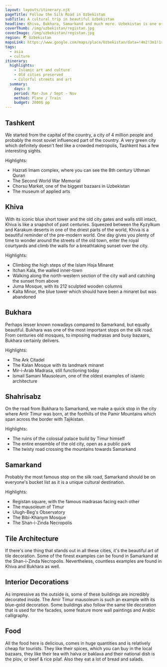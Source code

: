 ```yaml
---
layout: layouts/itinerary.njk
pageTitle: Follow the Silk Road in Uzbekistan
subTitle: A cultural trip in beautiful Uzbekistan
headline: Khiva, Bukhara, Samarkand and much more. Uzbekistan is one of the hidden cultural gems of central Asia and definitely a must visit
coverThumb: /img/uzbekistan/registan.jpg
coverImage: /img/uzbekistan/registan.jpg
region: 🌏 Uzbekistan
mapsLink: https://www.google.com/maps/place/Uzbekistan/data=!4m2!3m1!1s0x38ae8b20a5d676b1:0xca0a6dad7e841e20?sa=X&ved=2ahUKEwiAncGe5NDoAhXGvosKHfKiCxsQ8gEwHnoECBQQBA
tags:
  - asia
  - culture
itinerary:
  highlights:
    - Islamic art and culture
    - Old cities preserved
    - Colorful streets and art
  summary:
    days: 8
    period: Mar-Jun / Sept - Nov
    method: Plane / Train
    budget: 2000$ pp
---
```


## Tashkent

We started from the capital of the country, a city of 4 million people and probably the most soviet influenced part of the country. A very green city which definitely doesn't feel like a crowded metropolis, Tashkent has a few interesting sights.

Highlights:

- Hazrati Imam complex, where you can see the 8th century Uthman Quran
- The Second World War Memorial
- Chorsu Market, one of the biggest bazaars in Uzbekistan
- The museum of applied arts

## Khiva

With its iconic blue short tower and the old city gates and walls still intact, Khiva is like a snapshot of past centuries. Squeezed between the Kyzylkum and Karakum deserts in one of the driest parts of the world, Khiva is a beautiful reminder of the pre-modern world. One day gives you plenty of time to wonder around the streets of the old town, enter the royal courtyards and climb the walls for a breathtaking sunset over the city.

Highlights:

- Climbing the high steps of the Islam Hoja Minaret
- Itchan Kala, the walled inner-town
- Walking along the north-western section of the city wall and catching the sunset from above
- Juma Mosque, with its 212 sculpted wooden columns
- Kalta Minor, the blue tower which should have been a minaret but was abandoned

## Bukhara

Perhaps lesser known nowadays compared to Samarkand, but equally beautiful. Bukhara was one of the most important stops on the silk road. From centuries old mosques, to imposing madrasas and busy bazaars, Bukhara certainly delivers.

Highlights:

- The Ark Citadel
- The Kalan Mosque with its landmark minaret
- Mir-i-Arab Madrasa, still functioning today
- Ismail Samani Mausoleum, one of the oldest examples of islamic architecture

## Shahrisabz

On the road from Bukhara to Samarkand, we make a quick stop in the city where Amir Timur was born, at the foothills of the Pamir Mountains which span across the border with Tajikistan.

Highlights:

- The ruins of the colossal palace build by Timur himself
- The entire ensemble of the old city, open as a public park
- The twisty road crossing the mountains towards Samarkand

## Samarkand

Probably the most famous stop on the silk road, Samarkand should be on everyone's bucket list as it is a unique cultural destination.

Highlights:

- Registan square, with the famous madrasas facing each other
- The mausoleum of Timur
- Ulugh-Beg's Observatory
- The Bibi-Khanym Mosque
- The Shan-i-Zinda Necropolis

## Tile Architecture

If there's one thing that stands out in all these cities, it's the beautiful art of tile decoration. Some of the finest examples can be found in Samarkand at the Shan-i-Zinda Necropolis. Nevertheless, countless examples are found in Khiva and Bukhara as well.

## Interior Decorations

As impressive as the outside is, some of these buildings are incredibly decorated inside. The Amir Timur mausoleum is such an example with its blue-gold decoration. Some buildings also follow the same tile decoration that is used for the facades, some feature more wall paintings and Arabic calligraphy.

## Food

All the food here is delicious, comes in huge quantities and is relatively cheap for tourists. They like their spices, which you can buy in the local bazaars, they like their tea with halva or baklava and their national dish is the plov, or beef & rice pilaf. Also they eat a lot of bread and salads.
